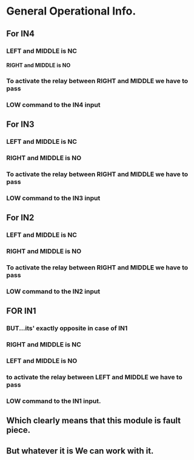 # General Operational Info.

## For IN4
###     LEFT and MIDDLE is NC
####     RIGHT and MIDDLE is NO
###     To activate the relay between RIGHT and MIDDLE we have to pass
###     LOW command to the IN4 input

## For IN3
###     LEFT and MIDDLE is NC
###     RIGHT and MIDDLE is NO
###     To activate the relay between RIGHT and MIDDLE we have to pass
###     LOW command to the IN3 input
  
## For IN2
###     LEFT and MIDDLE is NC
###     RIGHT and MIDDLE is NO
###     To activate the relay between RIGHT and MIDDLE we have to pass
###     LOW command to the IN2 input
  
## FOR IN1
###     BUT...its' exactly opposite in case of IN1
###     RIGHT and MIDDLE is NC
###     LEFT and MIDDLE is NO
###     to activate the relay between LEFT and MIDDLE we have to pass
###     LOW command to the IN1 input.

##      Which clearly means that this module is fault piece.
##       But whatever it is We can work with it.
    
